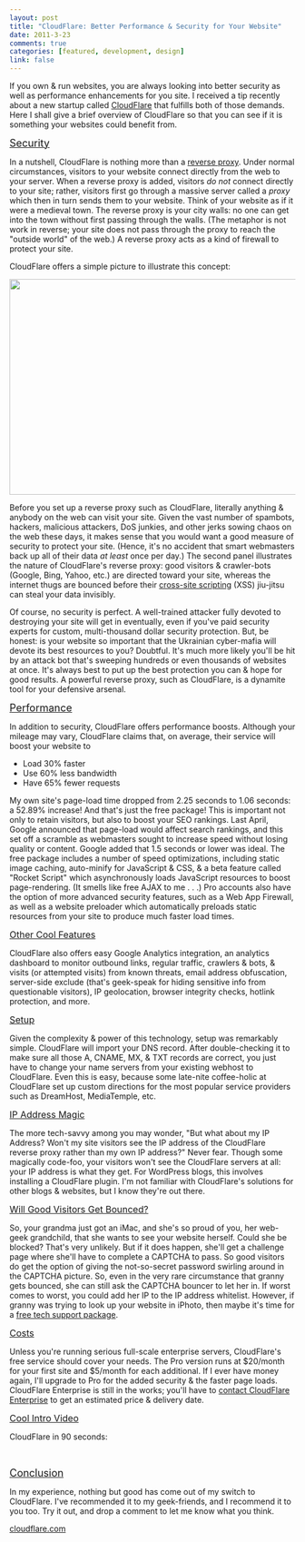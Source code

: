 ```yaml
--- 
layout: post
title: "CloudFlare: Better Performance & Security for Your Website"
date: 2011-3-23
comments: true
categories: [featured, development, design]
link: false
---
```

If you own &amp; run websites, you are always looking into better security as well as performance enhancements for you site. I received a tip recently about a new startup called <a href="http://www.cloudflare.com/">CloudFlare</a> that fulfills both of those demands. Here I shall give a brief overview of CloudFlare so that you can see if it is something your websites could benefit from.

<span style="text-decoration: underline;"><span style="font-size: large;">Security</span></span>

In a nutshell, CloudFlare is nothing more than a <a href="http://en.wikipedia.org/wiki/Reverse_proxy" target="_blank">reverse proxy</a>. Under normal circumstances, visitors to your website connect directly from the web to your server. When a reverse proxy is added, visitors <em>do not</em> connect directly to your site; rather, visitors first go through a massive server called a <em>proxy</em> which then in turn sends them to your website. Think of your website as if it were a medieval town. The reverse proxy is your city walls: no one can get into the town without first passing through the walls. (The metaphor is not work in reverse; your site does not pass through the proxy to reach the "outside world" of the web.) A reverse proxy acts as a kind of firewall to protect your site.

CloudFlare offers a simple picture to illustrate this concept:

<a href="https://www.cloudflare.com/overview.html"><img class="alignnone" title="reverse_proxy_explained" src="http://www.cloudflare.com/media/images/overview/illustration.jpg" alt="" width="950" height="380" /></a>

Before you set up a reverse proxy such as CloudFlare, literally anything &amp; anybody on the web can visit your site. Given the vast number of spambots, hackers, malicious attackers, DoS junkies, and other jerks sowing chaos on the web these days, it makes sense that you would want a good measure of security to protect your site. (Hence, it's no accident that smart webmasters back up all of their data <em>at least</em> once per day.) The second panel illustrates the nature of CloudFlare's reverse proxy: good visitors &amp; crawler-bots (Google, Bing, Yahoo, etc.) are directed toward your site, whereas the internet thugs are bounced before their <a href="http://en.wikipedia.org/wiki/Cross-site_scripting" target="_blank">cross-site scripting</a> (XSS) jiu-jitsu can steal your data invisibly.

Of course, no security is perfect. A well-trained attacker fully devoted to destroying your site will get in eventually, even if you've paid security experts for custom, multi-thousand dollar security protection. But, be honest: is your website so important that the Ukrainian cyber-mafia will devote its best resources to you? Doubtful. It's much more likely you'll be hit by an attack bot that's sweeping hundreds or even thousands of websites at once. It's always best to put up the best protection you can &amp; hope for good results. A powerful reverse proxy, such as CloudFlare, is a dynamite tool for your defensive arsenal.

<span style="text-decoration: underline;"><span style="font-size: large;">Performance</span></span>

In addition to security, CloudFlare offers performance boosts. Although your mileage may vary, CloudFlare claims that, on average, their service will boost your website to
<ul>
	<li>Load 30% faster</li>
	<li>Use 60% less bandwidth</li>
	<li>Have 65% fewer requests</li>
</ul>
My own site's page-load time dropped from 2.25 seconds to 1.06 seconds: a 52.89% increase! And that's just the free package! This is important not only to retain visitors, but also to boost your SEO rankings. Last April, Google announced that page-load would affect search rankings, and this set off a scramble as webmasters sought to increase speed without losing quality or content. Google added that 1.5 seconds or lower was ideal. The free package includes a number of speed optimizations, including static image caching, auto-minify for JavaScript &amp; CSS, &amp; a beta feature called "Rocket Script" which asynchronously loads JavaScript resources to boost page-rendering. (It smells like free AJAX to me . . .) Pro accounts also have the option of more advanced security features, such as a Web App Firewall, as well as a website preloader which automatically preloads static resources from your site to produce much faster load times.

<span style="text-decoration: underline;"><span style="font-size: medium;">Other Cool Features</span></span>

CloudFlare also offers easy Google Analytics integration, an analytics dashboard to monitor outbound links, regular traffic, crawlers &amp; bots, &amp; visits (or attempted visits) from known threats, email address obfuscation, server-side exclude (that's geek-speak for hiding sensitive info from questionable visitors), IP geolocation, browser integrity checks, hotlink protection, and more.

<span style="text-decoration: underline; font-size: medium;">Setup</span>

Given the complexity &amp; power of this technology, setup was remarkably simple. CloudFlare will import your DNS record. After double-checking it to make sure all those A, CNAME, MX, &amp; TXT records are correct, you just have to change your name servers from your existing webhost to CloudFlare. Even this is easy, because some late-nite coffee-holic at CloudFlare set up custom directions for the most popular service providers such as DreamHost, MediaTemple, etc.

<span style="text-decoration: underline;"><span style="font-size: medium;">IP Address Magic</span></span>

The more tech-savvy among you may wonder, "But what about my IP Address? Won't my site visitors see the IP address of the CloudFlare reverse proxy rather than my own IP address?" Never fear. Though some magically code-foo, your visitors won't see the CloudFlare servers at all: your IP address is what they get. For WordPress blogs, this involves installing a CloudFlare plugin. I'm not familiar with CloudFlare's solutions for other blogs &amp; websites, but I know they're out there.

<span style="text-decoration: underline; font-size: medium;">Will Good Visitors Get Bounced?</span>

So, your grandma just got an iMac, and she's so proud of you, her web-geek grandchild, that she wants to see your website herself. Could she be blocked? That's very unlikely. But if it does happen, she'll get a challenge page where she'll have to complete a CAPTCHA to pass. So good visitors do get the option of giving the not-so-secret password swirling around in the CAPTCHA picture. So, even in the very rare circumstance that granny gets bounced, she can still ask the CAPTCHA bouncer to let her in. If worst comes to worst, you could add her IP to the IP address whitelist. However, if granny was trying to look up your website in iPhoto, then maybe it's time for a <a href="http://www.teachparentstech.org/" target="_blank">free tech support package</a>.

<span style="text-decoration: underline; font-size: medium;">Costs</span>

Unless you're running serious full-scale enterprise servers, CloudFlare's free service should cover your needs. The Pro version runs at $20/month for your first site and $5/month for each additional. If I ever have money again, I'll upgrade to Pro for the added security &amp; the faster page loads. CloudFlare Enterprise is still in the works; you'll have to <a href="https://www.cloudflare.com/enterprise-advisory-board.html" target="_blank">contact CloudFlare Enterprise</a> to get an estimated price &amp; delivery date.

<span style="text-decoration: underline; font-size: medium;">Cool Intro Video</span>

CloudFlare in 90 seconds:

&nbsp;

<span style="text-decoration: underline; font-size: large;">Conclusion</span>

In my experience, nothing but good has come out of my switch to CloudFlare. I've recommended it to my geek-friends, and I recommend it to you too. Try it out, and drop a comment to let me know what you think.

<a href="http://www.cloudflare.com/">cloudflare.com</a>
